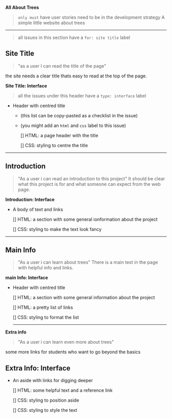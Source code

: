 **All About Trees**

> `only must` have user stories need to be in the development strategy
A simple little website about trees
---

> all issues in this section have a `for: site title` label

**Site Title**
----
> "as a user I can read the title of the page"

the site needs a clear title thats easy to read at the top of the page.

**Site Title: Interface**
> all the issues under this header have a `type: interface` label
  * Header with centred title
      * (this list can be copy-pasted as a checklist in the issue)
      * (you might add an  `html` and `css` label to this issue)
          
        [] HTML: a page header with the title

        [] CSS: styling to centre the title
  
  -----

  **Introduction**
  ---
  > "As a user i can read an introduction to this project"
It should be clear what this project is for and what someone can expect from the web page. 

**Introduction:  Interface**

* A body of text and links

  [] HTML: a section with some general ionformation about the project

  [] CSS: styling to make the text look fancy
----

**Main Info**
----
> "As a user i can learn about trees"
There is a main text in the page with helpful info and links.

**main Info: Interface**

* Header with centred title

  [] HTML: a section with some general information about the project

  [] HTML: a pretty list of links

  [] CSS: styling to format the list
 
  -----

**Extra info**
> "As a user i can learn even more about trees"

some more links for students who want to go beyond the basics

**Extra Info: Interface**
---
* An aside with links for digging deeper

  [] HTML: some helpful text and a reference link

  [] CSS: styling to position aside
  
  [] CSS: styling to style the text

    
    
